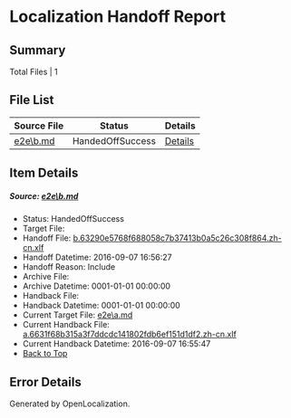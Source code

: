# <a name='report-top'></a> Localization Handoff Report

## Summary
 Total Files | 1

## File List
 Source File | Status | Details 
 ----------- | ------ | ------- 
 [e2e\b.md](https://github.com/OpenLocalizationTestOrg/ol-test0/blob/1fe3abc2da7243d4a324df82a072f918fd4ea879/e2e/b.md) | HandedOffSuccess | [Details](#90d1d11e24ba11f6f5f92a408e8e46ec8b9532062)

## Item Details
##### <a name='90d1d11e24ba11f6f5f92a408e8e46ec8b9532062'></a> Source: [e2e\b.md](https://github.com/OpenLocalizationTestOrg/ol-test0/blob/1fe3abc2da7243d4a324df82a072f918fd4ea879/e2e/b.md)
* Status: HandedOffSuccess
* Target File: 
* Handoff File: [b.63290e5768f688058c7b37413b0a5c26c308f864.zh-cn.xlf](https://github.com/OpenLocalizationTestOrg/ol-test0-handoff/blob/0646efc8b947614246cd080151110b4df5602f41/ol-handoff/OpenLocalizationTestOrg/ol-test0-zhcn/ci/ht/b.63290e5768f688058c7b37413b0a5c26c308f864.zh-cn.xlf)
* Handoff Datetime: 2016-09-07 16:56:27
* Handoff Reason: Include
* Archive File: 
* Archive Datetime: 0001-01-01 00:00:00
* Handback File: 
* Handback Datetime: 0001-01-01 00:00:00
* Current Target File: [e2e\a.md](https://github.com/OpenLocalizationTestOrg/ol-test0-zhcn/blob/f2fc24934897553b1a4021e967e4bad29c920de0/e2e/a.md)
* Current Handback File: [a.6631f68b315a3f7ddcdc141802fdb6ef151d1df2.zh-cn.xlf](https://github.com/OpenLocalizationTestOrg/ol-test0-handback/blob/2234744e74c4a5d71f4548547c16e80db277d289/ol-handback/OpenLocalizationTestOrg/ol-test0-zhcn/ci/ht/a.6631f68b315a3f7ddcdc141802fdb6ef151d1df2.zh-cn.xlf)
* Current Handback Datetime: 2016-09-07 16:55:47
* [Back to Top](#report-top)


## Error Details

Generated by OpenLocalization.
